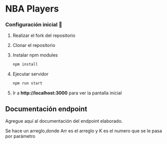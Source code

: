 # NBA Players

### Configuración inicial 🔧

1. Realizar el fork del repositorio

2. Clonar el repositorio

3. Instalar npm modules
   ```bash
   npm install
   ```
4. Ejecutar servidor
   ```bash
   npm run start
   ```
5. Ir a **http://localhost:3000** para ver la pantalla inicial

## Documentación endpoint

Agregue aquí al documentación del endpoint elaborado.

Se hace un arreglo,donde Arr es el arreglo y K es el numero que se le pasa por parámetro
